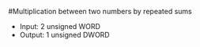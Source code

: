 #Multiplication between two numbers by repeated sums

-	Input: 2 unsigned WORD
-	Output: 1 unsigned DWORD
